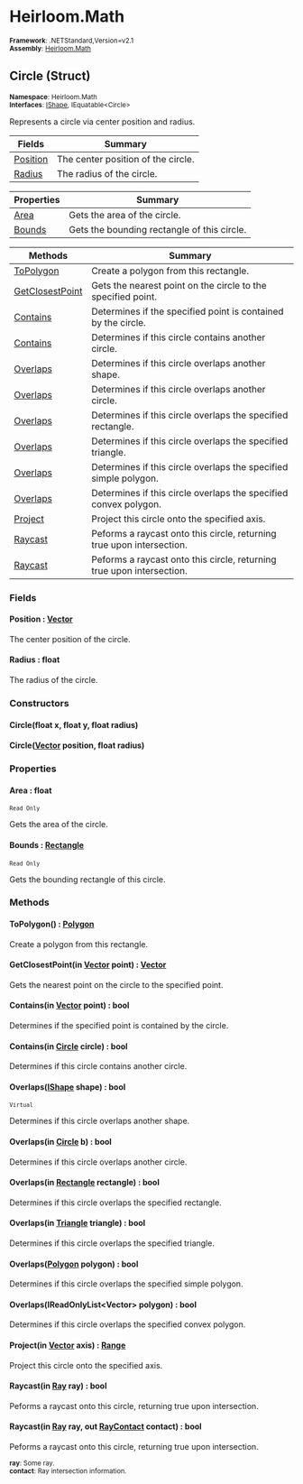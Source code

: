 # Heirloom.Math

<small>**Framework**: .NETStandard,Version=v2.1</small>  
<small>**Assembly**: [Heirloom.Math](../heirloom.math/heirloom.math.md)</small>  

## Circle (Struct)
<small>**Namespace**: Heirloom.Math</sub></small>  
<small>**Interfaces**: [IShape](heirloom.math.ishape.md), IEquatable\<Circle></small>  

Represents a circle via center position and radius.

| Fields | Summary |
|-------|---------|
| [Position](#POSF46C3C91) | The center position of the circle. |
| [Radius](#RAD6E859F5C) | The radius of the circle. |

| Properties | Summary |
|------------|---------|
| [Area](#ARE9F5286F) | Gets the area of the circle. |
| [Bounds](#BOUBCFE829) | Gets the bounding rectangle of this circle. |

| Methods | Summary |
|---------|---------|
| [ToPolygon](#TOP6F8ECA4F) | Create a polygon from this rectangle. |
| [GetClosestPoint](#GETCEB6999B) | Gets the nearest point on the circle to the specified point. |
| [Contains](#CONE7A5727A) | Determines if the specified point is contained by the circle. |
| [Contains](#CONAF8FC5F6) | Determines if this circle contains another circle. |
| [Overlaps](#OVEBC208089) | Determines if this circle overlaps another shape. |
| [Overlaps](#OVE624FF54F) | Determines if this circle overlaps another circle. |
| [Overlaps](#OVED270B350) | Determines if this circle overlaps the specified rectangle. |
| [Overlaps](#OVE30299463) | Determines if this circle overlaps the specified triangle. |
| [Overlaps](#OVE24834456) | Determines if this circle overlaps the specified simple polygon. |
| [Overlaps](#OVE89F258A7) | Determines if this circle overlaps the specified convex polygon. |
| [Project](#PROEEB2942A) | Project this circle onto the specified axis. |
| [Raycast](#RAYE998F35A) | Peforms a raycast onto this circle, returning true upon intersection. |
| [Raycast](#RAY8D0F18C9) | Peforms a raycast onto this circle, returning true upon intersection. |

### Fields

#### <a name="POSF46C3C91"></a>Position : [Vector](heirloom.math.vector.md)

The center position of the circle.

#### <a name="RAD6E859F5C"></a>Radius : float

The radius of the circle.

### Constructors

#### Circle(float x, float y, float radius)

#### Circle([Vector](heirloom.math.vector.md) position, float radius)

### Properties

#### <a name="ARE9F5286F"></a>Area : float

<small>`Read Only`</small>

Gets the area of the circle.

#### <a name="BOUBCFE829"></a>Bounds : [Rectangle](heirloom.math.rectangle.md)

<small>`Read Only`</small>

Gets the bounding rectangle of this circle.

### Methods

#### <a name="TOP6F8ECA4F"></a>ToPolygon() : [Polygon](heirloom.math.polygon.md)


Create a polygon from this rectangle.

#### <a name="GETCEB6999B"></a>GetClosestPoint(in [Vector](heirloom.math.vector.md) point) : [Vector](heirloom.math.vector.md)


Gets the nearest point on the circle to the specified point.


#### <a name="CONE7A5727A"></a>Contains(in [Vector](heirloom.math.vector.md) point) : bool


Determines if the specified point is contained by the circle.


#### <a name="CONAF8FC5F6"></a>Contains(in [Circle](heirloom.math.circle.md) circle) : bool


Determines if this circle contains another circle.


#### <a name="OVEBC208089"></a>Overlaps([IShape](heirloom.math.ishape.md) shape) : bool

<small>`Virtual`</small>

Determines if this circle overlaps another shape.


#### <a name="OVE624FF54F"></a>Overlaps(in [Circle](heirloom.math.circle.md) b) : bool


Determines if this circle overlaps another circle.


#### <a name="OVED270B350"></a>Overlaps(in [Rectangle](heirloom.math.rectangle.md) rectangle) : bool


Determines if this circle overlaps the specified rectangle.


#### <a name="OVE30299463"></a>Overlaps(in [Triangle](heirloom.math.triangle.md) triangle) : bool


Determines if this circle overlaps the specified triangle.


#### <a name="OVE24834456"></a>Overlaps([Polygon](heirloom.math.polygon.md) polygon) : bool


Determines if this circle overlaps the specified simple polygon.


#### <a name="OVE89F258A7"></a>Overlaps(IReadOnlyList\<Vector> polygon) : bool


Determines if this circle overlaps the specified convex polygon.


#### <a name="PROEEB2942A"></a>Project(in [Vector](heirloom.math.vector.md) axis) : [Range](heirloom.math.range.md)


Project this circle onto the specified axis.


#### <a name="RAYE998F35A"></a>Raycast(in [Ray](heirloom.math.ray.md) ray) : bool


Peforms a raycast onto this circle, returning true upon intersection.


#### <a name="RAY8D0F18C9"></a>Raycast(in [Ray](heirloom.math.ray.md) ray, out [RayContact](heirloom.math.raycontact.md) contact) : bool


Peforms a raycast onto this circle, returning true upon intersection.

<small>**ray**: <param name="ray">Some ray.</param>  
</small>
<small>**contact**: <param name="contact">Ray intersection information.</param>  
</small>

